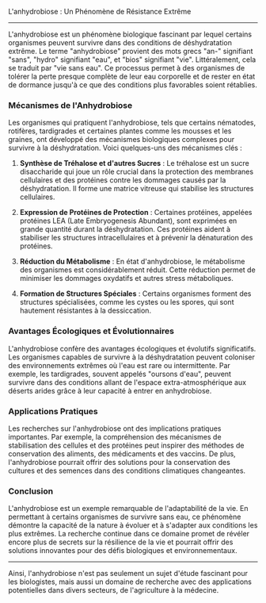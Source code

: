 L'anhydrobiose : Un Phénomène de Résistance Extrême

---

L'anhydrobiose est un phénomène biologique fascinant par lequel certains organismes peuvent survivre dans des conditions de déshydratation extrême. Le terme "anhydrobiose" provient des mots grecs "an-" signifiant "sans", "hydro" signifiant "eau", et "bios" signifiant "vie". Littéralement, cela se traduit par "vie sans eau". Ce processus permet à des organismes de tolérer la perte presque complète de leur eau corporelle et de rester en état de dormance jusqu'à ce que des conditions plus favorables soient rétablies.

### Mécanismes de l'Anhydrobiose

Les organismes qui pratiquent l'anhydrobiose, tels que certains nématodes, rotifères, tardigrades et certaines plantes comme les mousses et les graines, ont développé des mécanismes biologiques complexes pour survivre à la déshydratation. Voici quelques-uns des mécanismes clés :

1. **Synthèse de Tréhalose et d'autres Sucres** : Le tréhalose est un sucre disaccharide qui joue un rôle crucial dans la protection des membranes cellulaires et des protéines contre les dommages causés par la déshydratation. Il forme une matrice vitreuse qui stabilise les structures cellulaires.

2. **Expression de Protéines de Protection** : Certaines protéines, appelées protéines LEA (Late Embryogenesis Abundant), sont exprimées en grande quantité durant la déshydratation. Ces protéines aident à stabiliser les structures intracellulaires et à prévenir la dénaturation des protéines.

3. **Réduction du Métabolisme** : En état d'anhydrobiose, le métabolisme des organismes est considérablement réduit. Cette réduction permet de minimiser les dommages oxydatifs et autres stress métaboliques.

4. **Formation de Structures Spéciales** : Certains organismes forment des structures spécialisées, comme les cystes ou les spores, qui sont hautement résistantes à la dessiccation.

### Avantages Écologiques et Évolutionnaires

L'anhydrobiose confère des avantages écologiques et évolutifs significatifs. Les organismes capables de survivre à la déshydratation peuvent coloniser des environnements extrêmes où l'eau est rare ou intermittente. Par exemple, les tardigrades, souvent appelés "oursons d'eau", peuvent survivre dans des conditions allant de l'espace extra-atmosphérique aux déserts arides grâce à leur capacité à entrer en anhydrobiose.

### Applications Pratiques

Les recherches sur l'anhydrobiose ont des implications pratiques importantes. Par exemple, la compréhension des mécanismes de stabilisation des cellules et des protéines peut inspirer des méthodes de conservation des aliments, des médicaments et des vaccins. De plus, l'anhydrobiose pourrait offrir des solutions pour la conservation des cultures et des semences dans des conditions climatiques changeantes.

### Conclusion

L'anhydrobiose est un exemple remarquable de l'adaptabilité de la vie. En permettant à certains organismes de survivre sans eau, ce phénomène démontre la capacité de la nature à évoluer et à s'adapter aux conditions les plus extrêmes. La recherche continue dans ce domaine promet de révéler encore plus de secrets sur la résilience de la vie et pourrait offrir des solutions innovantes pour des défis biologiques et environnementaux.

---

Ainsi, l'anhydrobiose n'est pas seulement un sujet d'étude fascinant pour les biologistes, mais aussi un domaine de recherche avec des applications potentielles dans divers secteurs, de l'agriculture à la médecine.
